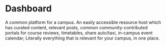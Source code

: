 # Dashboard
A common platform for a campus.
An easily accessible resource host which has curated content, relevant posts, common community-contributed portals for course reviews, timetables, share auto/taxi, in-campus event calendar; Literally everything that is relevant for your campus, in one place. 
